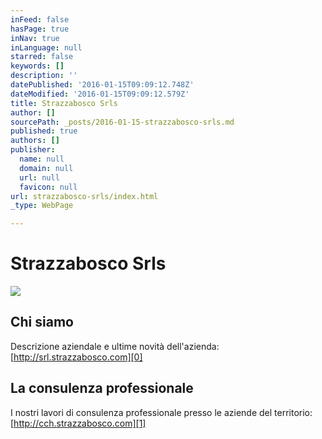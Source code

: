 ```yaml
---
inFeed: false
hasPage: true
inNav: true
inLanguage: null
starred: false
keywords: []
description: ''
datePublished: '2016-01-15T09:09:12.748Z'
dateModified: '2016-01-15T09:09:12.579Z'
title: Strazzabosco Srls
author: []
sourcePath: _posts/2016-01-15-strazzabosco-srls.md
published: true
authors: []
publisher:
  name: null
  domain: null
  url: null
  favicon: null
url: strazzabosco-srls/index.html
_type: WebPage

---
```

# Strazzabosco Srls
![](https://the-grid-user-content.s3-us-west-2.amazonaws.com/9c9f1ff7-9cde-41e3-9d8a-9667757e2588.png)

## Chi siamo

Descrizione aziendale e ultime novità dell'azienda: [http://srl.strazzabosco.com][0]

## La consulenza professionale

I nostri lavori di consulenza professionale presso le aziende del territorio: [http://cch.strazzabosco.com][1]

[0]: http://srl.strazzabosco.com/
[1]: http://cch.strazzabosco.com/